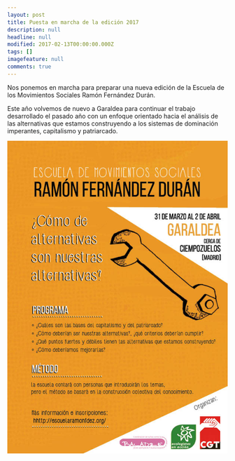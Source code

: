 ```yaml
---
layout: post
title: Puesta en marcha de la edición 2017
description: null
headline: null
modified: 2017-02-13T00:00:00.000Z
tags: []
imagefeature: null
comments: true
---
```


Nos ponemos en marcha para preparar una nueva edición de la Escuela de los Movimientos Sociales Ramón Fernández Durán.

Este año volvemos de nuevo a Garaldea para continuar el trabajo desarrollado el pasado año con un enfoque orientado hacia el análisis de las alternativas que estamos construyendo a los sistemas de dominación imperantes, capitalismo y patriarcado.

<img class="figure" src="/images/cartel_escuela_2017.jpg" alt="Cartel Escuela Social 2ª Edición"/>
